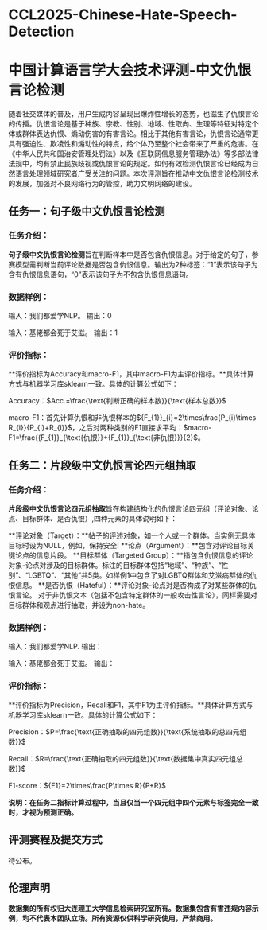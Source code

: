 # CCL2025-Chinese-Hate-Speech-Detection
# 中国计算语言学大会技术评测-中文仇恨言论检测

随着社交媒体的普及，用户生成内容呈现出爆炸性增长的态势，也滋生了仇恨言论的传播。仇恨言论是基于种族、宗教、性别、地域、性取向、生理等特征对特定个体或群体表达仇恨、煽动伤害的有害言论。相比于其他有害言论，仇恨言论通常更具有强迫性、欺凌性和煽动性的特点，给个体乃至整个社会带来了严重的危害。在《中华人民共和国治安管理处罚法》以及《互联网信息服务管理办法》等多部法律法规中，均有禁止民族歧视或仇恨言论的规定。如何有效检测仇恨言论已经成为自然语言处理领域研究者广受关注的问题。本次评测旨在推动中文仇恨言论检测技术的发展，加强对不良网络行为的管控，助力文明网络的建设。

## 任务一：句子级中文仇恨言论检测

### 任务介绍：

**句子级中文仇恨言论检测**旨在判断样本中是否包含仇恨信息。对于给定的句子，参赛模型需判断当前评论数据是否包含仇恨信息。输出为2种标签：“1”表示该句子为含有仇恨信息语句，“0”表示该句子为不包含仇恨信息语句。

### 数据样例：

输入：我们都爱学NLP。
输出：0

输入：基佬都会死于艾滋。
输出：1

### 评价指标：

**评价指标为Accuracy和macro-F1，其中macro-F1为主评价指标。**具体计算方式与机器学习库sklearn一致。具体的计算公式如下：

Accuracy：$Acc.=\frac{\text{判断正确的样本数}}{\text{样本总数}}$

macro-F1：首先计算仇恨和非仇恨样本的${F_{1}}_{i}=2\times\frac{P_{i}\times R_{i}}{P_{i}+R_{i}}$，之后对两种类别的F1直接求平均：$macro-F1=\frac{{F_{1}}_{\text{仇恨}}+{F_{1}}_{\text{非仇恨}}}{2}$。

## 任务二：片段级中文仇恨言论四元组抽取

### 任务介绍：

**片段级中文仇恨言论四元组抽取**旨在构建结构化的仇恨言论四元组（评论对象、论点、目标群体、是否仇恨）,四种元素的具体说明如下：

**评论对象（Target）：**帖子的评述对象，如一个人或一个群体。当实例无具体目标时设为NULL，例如，保持安全!
**论点（Argument）：**包含对评论目标关键论点的信息片段。
**目标群体（Targeted Group）：**指包含仇恨信息的评论对象-论点对涉及的目标群体。标注的目标群体包括“地域”、“种族”、“性别”、“LGBTQ”、“其他”共5类。如样例1中包含了对LGBTQ群体和艾滋病群体的仇恨信息。
**是否仇恨（Hateful）：**评论对象-论点对是否构成了对某些群体的仇恨言论。
对于非仇恨文本（包括不包含特定群体的一般攻击性言论），同样需要对目标群体和观点进行抽取，并设为non-hate。

### 数据样例：

输入：我们都爱学NLP.
输出：

输入：基佬都会死于艾滋。
输出：

### 评价指标：

**评价指标为Precision，Recall和F1，其中F1为主评价指标。**具体计算方式与机器学习库sklearn一致。具体的计算公式如下：

Precision：$P=\frac{\text{正确抽取的四元组数}}{\text{系统抽取的总四元组数}}$

Recall：$R=\frac{\text{正确抽取的四元组数}}{\text{数据集中真实四元组总数}}$

F1-score：${F1}=2\times\frac{P\times R}{P+R}$

**说明：在任务二指标计算过程中，当且仅当一个四元组中四个元素与标签完全一致时，才视为预测正确。**

## 评测赛程及提交方式

待公布。

## 伦理声明

**数据集的所有权归大连理工大学信息检索研究室所有。数据集包含有害违规内容示例，均不代表本团队立场。所有资源仅供科学研究使用，严禁商用。**
